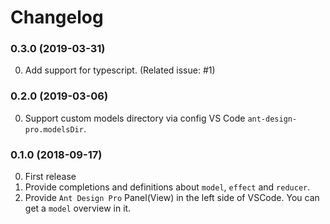 # Changelog

### 0.3.0 (2019-03-31)

0. Add support for typescript. (Related issue: #1)

### 0.2.0 (2019-03-06)

0. Support custom models directory via config VS Code `ant-design-pro.modelsDir`.

### 0.1.0 (2018-09-17)

0. First release
1. Provide completions and definitions about `model`, `effect` and `reducer`.
2. Provide `Ant Design Pro` Panel(View) in the left side of VSCode. You can get a `model` overview in it.
